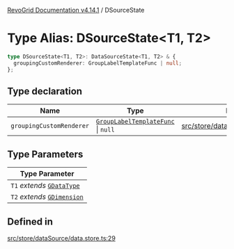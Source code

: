 [RevoGrid Documentation v4.14.1](README.md) / DSourceState

# Type Alias: DSourceState\<T1, T2\>

```ts
type DSourceState<T1, T2>: DataSourceState<T1, T2> & {
  groupingCustomRenderer: GroupLabelTemplateFunc | null;
};
```

## Type declaration

| Name | Type | Defined in |
| ------ | ------ | ------ |
| `groupingCustomRenderer` | [`GroupLabelTemplateFunc`](TypeAlias.GroupLabelTemplateFunc.md) \| `null` | [src/store/dataSource/data.store.ts:33](https://github.com/revolist/revogrid/blob/925db466c3d20933669e374666cd0ddbe00cac19/src/store/dataSource/data.store.ts#L33) |

## Type Parameters

| Type Parameter |
| ------ |
| `T1` *extends* [`GDataType`](TypeAlias.GDataType.md) |
| `T2` *extends* [`GDimension`](TypeAlias.GDimension.md) |

## Defined in

[src/store/dataSource/data.store.ts:29](https://github.com/revolist/revogrid/blob/925db466c3d20933669e374666cd0ddbe00cac19/src/store/dataSource/data.store.ts#L29)
